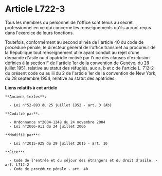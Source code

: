# Article L722-3

Tous les membres du personnel de l'office sont tenus au secret professionnel en ce qui concerne les renseignements qu'ils
auront reçus dans l'exercice de leurs fonctions. 

Toutefois, conformément au second alinéa de l'article 40 du code de procédure pénale, le directeur général de l'office
transmet au procureur de la République tout renseignement utile ayant conduit au rejet d'une demande d'asile ou d'apatridie
motivé par l'une des clauses d'exclusion définies à la section F de l'article 1er de la convention de Genève, du 28 juillet
1951, relative au statut des réfugiés, aux a, b et c de l'article L. 712-2 du présent code ou au iii du 2 de l'article 1er de
la convention de New York, du 28 septembre 1954, relative au statut des apatrides.

**Liens relatifs à cet article**

	**Anciens textes**:

	  - Loi n°52-893 du 25 juillet 1952 - art. 3 (Ab)

	**Codifié par**:

	  - Ordonnance n°2004-1248 du 24 novembre 2004
	  - Loi n°2006-911 du 24 juillet 2006

	**Modifié par**:

	  - Loi n°2015-925 du 29 juillet 2015 - art. 10

	**Cite**:

	  - Code de l'entrée et du séjour des étrangers et du droit d'asile. - art. L712-2
	  - Code de procédure pénale - art. 40
